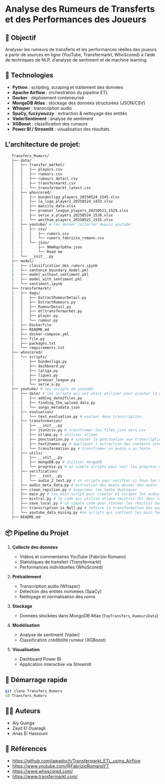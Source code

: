 # Analyse des Rumeurs de Transferts et des Performances des Joueurs

## 🎯 Objectif
Analyser les rumeurs de transferts et les performances réelles des joueurs à partir de sources en ligne (YouTube, Transfermarkt, WhoScored) à l’aide de techniques de NLP, d’analyse de sentiment et de machine learning.

## 🔧 Technologies
- **Python** : scripting, scraping et traitement des données
- **Apache Airflow** : orchestration du pipeline ETL
- **Docker** : déploiement conteneurisé
- **MongoDB Atlas** : stockage des données structurées (JSON/CSV)
- **Whisper** : transcription audio
- **SpaCy, fuzzywuzzy** : extraction & nettoyage des entités
- **VaderSentiment** : analyse de sentiment
- **XGBoost** : classification des rumeurs
- **Power BI / Streamlit** : visualisation des résultats

## L'architecture de projet:
```bash
   Transfers_Rumors/
   ├── data/
   │   ├── transfer_market/
   │   │   ├── players.csv
   │   │   ├── rumours.csv
   │   │   ├── rumours_detail.csv
   │   │   ├── transfermarkt.csv
   │   │   └── transfermarkt_latest.csv
   │   ├── whoscored/
   │   │   ├── bundesliga_players_20250524_1545.xlsx
   │   │   ├── la_liga_players_20250524_1433.xlsx
   │   │   ├── mancity_data.xlsx
   │   │   ├── premier_league_players_20250521_1529.xlsx
   │   │   ├── serie_a_players_20250524_1538.xlsx
   │   │   └── westham_players_20250521_1515.xlsx
   │   ├── youtube/ # les donner collecter depuis youtube 
   │   │   ├── csv/
   │   │   │   ├── rumors.csv
   │   │   │   └── rumors_fabrizio_romano.csv
   │   │   └── json/
   │   │       ├── 9HmRqoTp6Yw.json
   │   │       └── Read me
   │   └── __init__.py
   ├── model/
   │   ├── classification_des_rumors.ipynb
   |   ├── sentence_boundary_model.pkl
   |   ├── model_without_sentiment.pkl
   |   ├── model_with_sentiment.pkl
   │   └── sentiment.ipynb
   ├── transfermarkt/
   │   ├── dags/
   │   │   ├── ExtractRumourDetail.py
   │   │   ├── ExtractRumours.py
   │   │   ├── RumourDetail.py
   │   │   ├── etltransfermarket.py
   │   │   ├── player.py
   │   │   └── rumour.py
   │   ├── Dockerfile
   │   ├── README.md
   │   ├── docker-compose.yml
   │   ├── file.py
   │   ├── packages.txt
   │   └── requirements.txt
   ├── whoscored/
   │   └── scripts/
   │       ├── bundesliga.py
   │       ├── dashboard.py
   │       ├── laliga.py
   │       ├── ligue1.py
   │       ├── premier_league.py
   │       └── serie_a.py
   ├── youtube/ # les scripts de youtube
   │   ├── date/ # les scripts qui ont etait utiliser pour ajouter la data pour chaque video
   │   │   ├── adding_date2files.py
   │   │   ├── finding_the_upload_data.py
   │   │   └── songs_metadata.json
   │   ├── evaluation/ 
   │   │   └── text_evaluation.py # evaluer deux transcription
   │   ├── transformation/
   │   │   ├── __init__.py
   │   │   ├── json2csv.py # transfromer les files json vers csv
   │   │   ├── ollama.py # utiliser ollama 
   │   │   ├── ponctuation.py # ajouter la ponctuation aux transcription
   │   │   ├── text2names.py # appliquer l extraction des contexte inteligent 
   │   │   └── transformation.py # transfromer un audio a un texte
   │   ├── utils/
   │   │   ├── __init__.py
   │   │   ├── mongoDB.py # utiliser mongoDB
   │   │   └── progress.py # un simple scripts pour voir les progress du code
   │   ├── verification/
   │   │   ├── __init__.py
   │   │   └── audio_2_text.py # un scripts pour verifier si tous les video on un transcription
   │   ├── audio_meta_data.py # extraction des meata donner des audio
   │   ├── clean_repition.py # supprimer les texte dupliquer
   │   ├── main.py # les main script pour crawler et scraper les audio puis les transfromer a un texte
   │   ├── mistral.py # le code qui utilise ollama (mistral-7b) dans la transformation
   │   ├── save_local.py # un simple code pour stocker les resultat dans local
   │   ├── transcription_is_Null.py # refaire la transformation des audio vers texte si la transcription est null
   │   └── youtube_data_mining.py #le scripts qui contient les main fonction utliser pour scraper et crawler les vdieo en utilisant yt-dlp et youtube-comment-downloader
   ├── README.md
```

## 📦 Pipeline du Projet
1. **Collecte des données**  
   - Vidéos et commentaires YouTube (Fabrizio Romano)
   - Statistiques de transfert (Transfermarkt)
   - Performances individuelles (WhoScored)

2. **Prétraitement**
   - Transcription audio (Whisper)
   - Détection des entités nommées (SpaCy)
   - Nettoyage et normalisation des noms

3. **Stockage**
   - Données stockées dans MongoDB Atlas (`TopTransfers`, `RumoursData`)

4. **Modélisation**
   - Analyse de sentiment (Vader)
   - Classification crédibilité rumeur (XGBoost)

5. **Visualisation**
   - Dashboard Power BI
   - Application interactive via Streamlit

## 🚀 Démarrage rapide
```bash
git clone Transfers_Rumors
cd Transfers_Rumors
```

## 👨‍💻 Auteurs
- Aly Guinga  
- Zayd El Ouaragli  
- Anas El Hassouni  

## 📜 Références
- https://github.com/jawadoch/Transfermarkt_ETL_using_Airflow  
- https://www.youtube.com/@FabrizioRomanoYT  
- https://www.whoscored.com/  
- https://www.transfermarkt.com/  
